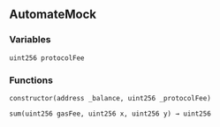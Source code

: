 ## AutomateMock





### Variables
```solidity
uint256 protocolFee
```


### Functions
```solidity
constructor(address _balance, uint256 _protocolFee)
```





```solidity
sum(uint256 gasFee, uint256 x, uint256 y) → uint256
```





